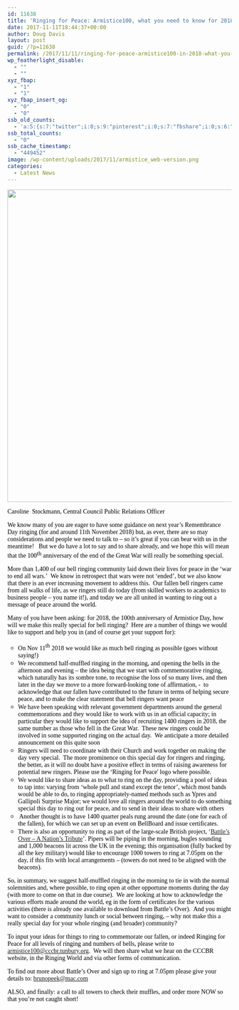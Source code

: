 ```yaml
---
id: 11638
title: 'Ringing for Peace: Armistice100, what you need to know for 2018'
date: 2017-11-11T18:44:37+00:00
author: Doug Davis
layout: post
guid: /?p=11638
permalink: /2017/11/11/ringing-for-peace-armistice100-in-2018-what-you-need-to-know/
wp_featherlight_disable:
  - ""
  - ""
xyz_fbap:
  - "1"
  - "1"
xyz_fbap_insert_og:
  - "0"
  - "0"
ssb_old_counts:
  - 'a:5:{s:7:"twitter";i:0;s:9:"pinterest";i:0;s:7:"fbshare";i:0;s:6:"reddit";i:0;s:6:"tumblr";N;}'
ssb_total_counts:
  - "0"
ssb_cache_timestamp:
  - "449452"
image: /wp-content/uploads/2017/11/armistice_web-version.png
categories:
  - Latest News
---
```

<img loading="lazy" class="aligncenter wp-image-11652 size-full" src="https://cccbr.org.uk/wp-content/uploads/2017/11/RFP-v27.png" alt="" width="2600" height="702" srcset="https://cccbr.org.uk/wp-content/uploads/2017/11/RFP-v27.png 2600w, https://cccbr.org.uk/wp-content/uploads/2017/11/RFP-v27-300x81.png 300w, https://cccbr.org.uk/wp-content/uploads/2017/11/RFP-v27-768x207.png 768w, https://cccbr.org.uk/wp-content/uploads/2017/11/RFP-v27-1024x276.png 1024w, https://cccbr.org.uk/wp-content/uploads/2017/11/RFP-v27-600x162.png 600w" sizes="(max-width: 2600px) 100vw, 2600px" />

<span style="color: #000000; font-family: Calibri;">Caroline  Stockmann, Central Council Public Relations Officer </span>

<span style="color: #000000; font-family: Calibri;">We know many of you are eager to have some guidance on next year’s Remembrance Day ringing (for and around 11th November 2018) but, as ever, there are so may considerations and people we need to talk to – so it’s great if you can bear with us in the meantime!   But we do have a lot to say and to share already, and we hope this will mean that the 100<sup><span style="font-size: small;">th</span></sup> anniversary of the end of the Great War will really be something special.</span>

<span style="color: #000000; font-family: Calibri;">More than 1,400 of our bell ringing community laid down their lives for peace in the ‘war to end all wars.’  We know in retrospect that wars were not ‘ended’, but we also know that there is an ever increasing movement to address this.  Our fallen bell ringers came from all walks of life, as we ringers still do today (from skilled workers to academics to business people – you name it!), and today we are all united in wanting to ring out a message of peace around the world.</span>

<span style="color: #000000; font-family: Calibri;">Many of you have been asking: for 2018, the 100th anniversary of Armistice Day, how will we make this really special for bell ringing?  Here are a number of things we would like to support and help you in (and of course get your support for):</span>

<ul style="list-style-type: circle;">
  <li>
    <span style="color: #000000;"><span style="font-family: Calibri;">On Nov 11<sup><span style="font-size: small;">th</span></sup> 2018 we would like as much bell ringing as possible (goes without saying!)</span></span>
  </li>
  <li>
    <span style="color: #000000;"><span style="font-family: Calibri;">We recommend half-muffled ringing in the morning, and opening the bells in the afternoon and evening – the idea being that we start with commemorative ringing, which naturally has its sombre tone, to recognise the loss of so many lives, and then later in the day we move to a more forward-looking tone of affirmation, -  to acknowledge that our fallen have contributed to the future in terms of helping secure peace, and to make the clear statement that bell ringers want peace</span></span>
  </li>
  <li>
    <span style="color: #000000;"><span style="font-family: Calibri;">We have been speaking with relevant government departments around the general commemorations and they would like to work with us in an official capacity; in particular they would like to support the idea of recruiting 1400 ringers in 2018, the same number as those who fell in the Great War.  These new ringers could be involved in some supported ringing on the actual day.  We anticipate a more detailed announcement on this quite soon</span></span>
  </li>
  <li>
    <span style="color: #000000;"><span style="font-family: Calibri;">Ringers will need to coordinate with their Church and work together on making the day very special.  The more prominence on this special day for ringers and ringing, the better, as it will no doubt have a positive effect in terms of raising awareness for potential new ringers. Please use the &#8216;Ringing for Peace&apos; logo where possible. </span></span>
  </li>
  <li>
    <span style="color: #000000;"><span style="font-family: Calibri;">We would like to share ideas as to what to ring on the day, providing a pool of ideas to tap into: varying from ‘whole pull and stand except the tenor’, which most bands would be able to do, to ringing appropriately-named methods such as Ypres and Gallipoli Surprise Major; we would love all ringers around the world to do something special this day to ring out for peace, and to send in their ideas to share with others</span></span>
  </li>
  <li>
    <span style="color: #000000;"><span style="font: 7pt 'Times New Roman'; margin: 0px; font-size-adjust: none; font-stretch: normal;"> </span><span style="font-family: Calibri;">Another thought is to have 1400 quarter peals rung around the date (one for each of the fallen), for which we can set up an event on BellBoard and issue certificates. </span></span>
  </li>
  <li>
    <span style="color: #000000;"><span style="font-family: Calibri;">There is also an opportunity to ring as part of the large-scale British project, ‘<a href="https://www.brunopeek.co.uk/wp-content/uploads/2018/08/Battle%E2%80%99s-Over-Guide.pdf" target="_blank" rel="noopener">Battle’s Over – A Nation’s Tribute</a>’. Pipers will be piping in the morning, bugles sounding and 1,000 beacons lit across the UK in the evening; this organisation (fully backed by all the key military) would like to encourage 1000 towers to ring at 7.05pm on the day, if this fits with local arrangements – (towers do not need to be aligned with the beacons).</span></span><s></s>
  </li>
</ul>

<span style="font-family: Calibri;"><span style="color: #000000;">So, in summary, we suggest half-muffled ringing in the morning to tie in with the normal solemnities and, where possible, to ring open at other opportune moments during the day (with more to come on that in due course).  We are looking at how to acknowledge the various efforts made around the world, eg in the form of certificates for the various activities (there is already one available to download from Battle’s Over).  And you might want to consider a community lunch or social between ringing, – why not make this a really special day for your whole ringing (and broader) community?  </span></span>

<span style="color: #000000; font-family: Calibri;">To input your ideas for things to ring to commemorate our fallen, or indeed Ringing for Peace for all levels of ringing and numbers of bells, please write to <a>armistice100@cccbr.tunbury.org</a>.  We will then share what we hear on the CCCBR website, in the Ringing World and via other forms of communication.</span>

<span style="color: #000000; font-family: Calibri;">To find out more about Battle’s Over and sign up to ring at 7.05pm please give your details to: <a>brunopeek@mac.com</a> </span>

<span style="color: #000000; font-family: Calibri;">ALSO, and finally: a call to all towers to check their muffles, and order more NOW so that you’re not caught short!</span>
